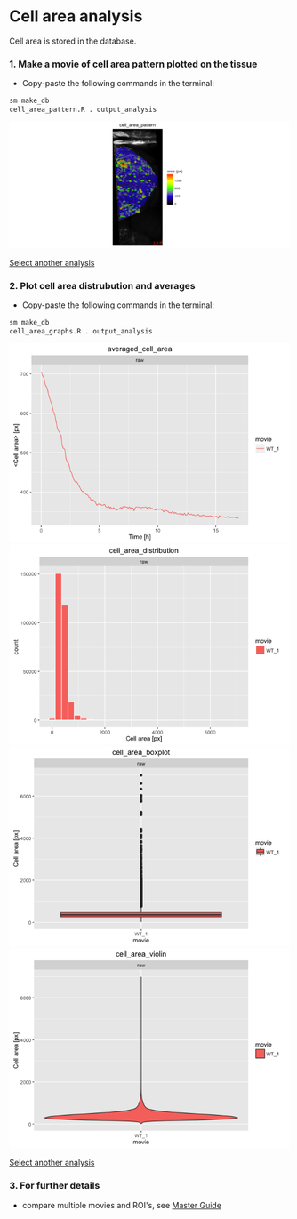 
# Cell area analysis

Cell area is stored in the database.


### 1. Make a movie of cell area pattern plotted on the tissue

* Copy-paste the following commands in the terminal:

```
sm make_db 
cell_area_pattern.R . output_analysis
```

![](cell_area_files/figure-html/cell_area_pattern-1.png)

[Select another analysis](tm_qs_example_data.md)

### 2. Plot cell area distrubution and averages
* Copy-paste the following commands in the terminal:

```
sm make_db 
cell_area_graphs.R . output_analysis
```

![](cell_area_files/figure-html/cell_area_graphs-1.png)![](cell_area_files/figure-html/cell_area_graphs-2.png)![](cell_area_files/figure-html/cell_area_graphs-3.png)![](cell_area_files/figure-html/cell_area_graphs-4.png)

[Select another analysis](tm_qs_example_data.md)

### 3. For further details

* compare multiple movies and ROI's, see [Master Guide](https://mpicbg-scicomp.github.io/tissue_miner/tm_tutorial/R-tutorial.html#comparing-averaged-quantities-between-movies-and-rois)

